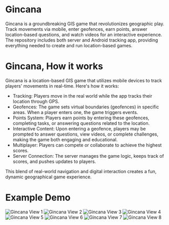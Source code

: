 # Gincana
Gincana is a groundbreaking GIS game that revolutionizes geographic play. Track movements via mobile, enter geofences, earn points, answer location-based questions, and watch videos for an interactive experience. The repository includes both server and Android tracking app, providing everything needed to create and run location-based games.

# Gincana, How it works
Gincana is a location-based GIS game that utilizes mobile devices to track players' movements in real-time. Here's how it works:

- Tracking: Players move in the real world while the app tracks their location through GPS.
- Geofences: The game sets virtual boundaries (geofences) in specific areas. When a player enters one, the game triggers events.
- Points System: Players earn points by entering these geofences, completing tasks, or answering questions related to the location.
- Interactive Content: Upon entering a geofence, players may be prompted to answer questions, view videos, or complete challenges, making the game both engaging and educational.
- Multiplayer: Players can compete or collaborate to achieve the highest scores.
- Server Connection: The server manages the game logic, keeps track of scores, and pushes updates to players.

This blend of real-world navigation and digital interaction creates a fun, dynamic geographical game experience.

# Example Demo

<img src="https://raw.githubusercontent.com/utai-software/gincana/refs/heads/main/marketing-collateral/UTAI_SOFTWARE_Gincana_Example_Workflow_1.jpeg" alt="Gincana View 1">
<img src="https://raw.githubusercontent.com/utai-software/gincana/refs/heads/main/marketing-collateral/UTAI_SOFTWARE_Gincana_Example_Workflow_2.jpeg" alt="Gincana View 2">
<img src="https://raw.githubusercontent.com/utai-software/gincana/refs/heads/main/marketing-collateral/UTAI_SOFTWARE_Gincana_Example_Workflow_3.jpeg" alt="Gincana View 3">
<img src="https://raw.githubusercontent.com/utai-software/gincana/refs/heads/main/marketing-collateral/UTAI_SOFTWARE_Gincana_Example_Workflow_4.jpeg" alt="Gincana View 4">
<img src="https://raw.githubusercontent.com/utai-software/gincana/refs/heads/main/marketing-collateral/UTAI_SOFTWARE_Gincana_Example_Workflow_5.jpeg" alt="Gincana View 5">
<img src="https://raw.githubusercontent.com/utai-software/gincana/refs/heads/main/marketing-collateral/UTAI_SOFTWARE_Gincana_Example_Workflow_6.jpeg" alt="Gincana View 6">
<img src="https://raw.githubusercontent.com/utai-software/gincana/refs/heads/main/marketing-collateral/UTAI_SOFTWARE_Gincana_Example_Workflow_7.jpeg" alt="Gincana View 7">
<img src="https://raw.githubusercontent.com/utai-software/gincana/refs/heads/main/marketing-collateral/UTAI_SOFTWARE_Gincana_Example_Workflow_8.jpeg" alt="Gincana View 8">


